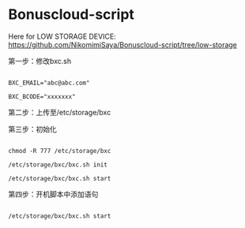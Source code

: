 # Bonuscloud-script

Here for LOW STORAGE DEVICE: https://github.com/NikomimiSaya/Bonuscloud-script/tree/low-storage

第一步：修改bxc.sh

```

BXC_EMAIL="abc@abc.com"

BXC_BCODE="xxxxxxx"
```
第二步：上传至/etc/storage/bxc

第三步：初始化

```

chmod -R 777 /etc/storage/bxc

/etc/storage/bxc/bxc.sh init

/etc/storage/bxc/bxc.sh start

```
第四步：开机脚本中添加语句

```

/etc/storage/bxc/bxc.sh start

```
